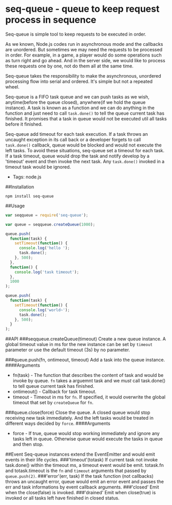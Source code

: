 seq-queue - queue to keep request process in sequence
=====================================================

Seq-queue is simple tool to keep requests to be executed in order.

As we known, Node.js codes run in asynchronous mode and the callbacks are unordered. But sometimes we may need the requests to be processed in order. For example, in a game, a player would do some operations such as turn right and go ahead. And in the server side, we would like to process these requests one by one, not do them all at the same time.

Seq-queue takes the responsibility to make the asynchronous, unordered processing flow into serial and ordered. It's simple but not a repeated wheel.

Seq-queue is a FIFO task queue and we can push tasks as we wish, anytime(before the queue closed), anywhere(if we hold the queue instance). A task is known as a function and we can do anything in the function and just need to call `task.done()` to tell the queue current task has finished. It promises that a task in queue would not be executed util all tasks before it finished.

Seq-queue add timeout for each task execution. If a task throws an uncaught exception in its call back or a developer forgets to call `task.done()` callback, queue would be blocked and would not execute the left tasks. To avoid these situations, seq-queue set a timeout for each task. If a task timeout, queue would drop the task and notify develop by a 'timeout' event and then invoke the next task. Any `task.done()` invoked in a timeout task would be ignored.

 * Tags: node.js

##Installation
```
npm install seq-queue
```

##Usage
``` javascript
var seqqueue = require('seq-queue');

var queue = seqqueue.createQueue(1000);

queue.push(
  function(task) {
    setTimeout(function() {
      console.log('hello ');
      task.done();
    }, 500);
  }, 
  function() {
    console.log('task timeout');
  }, 
  1000
);

queue.push(
  function(task) {
    setTimeout(function() {
      console.log('world~');
      task.done();
    }, 500);
  }
);
``` 

##API
###seqqueue.createQueue(timeout)
Create a new queue instance. A global timeout value in ms for the new instance can be set by `timeout` parameter or use the default timeout (3s) by no parameter.

###queue.push(fn, ontimeout, timeout)
Add a task into the queue instance. 
####Arguments
+ fn(task) - The function that describes the content of task and would be invoke by queue. `fn` takes a arguemnt task and we *must* call task.done() to tell queue current task has finished.
+ ontimeout() - Callback for task timeout. 
+ timeout - Timeout in ms for `fn`. If specified, it would overwrite the global timeout that set by `createQueue` for `fn`.

###queue.close(force)
Close the queue. A closed queue would stop receiving new task immediately. And the left tasks would be treated in different ways decided by `force`.
####Arguments
+ force - If true, queue would stop working immediately and ignore any tasks left in queue. Otherwise queue would execute the tasks in queue and then stop.

##Event
Seq-queue instances extend the EventEmitter and would emit events in their life cycles.
###'timeout'(totask)
If current task not invoke task.done() within the timeout ms, a timeout event would be emit. totask.fn and totask.timeout is the `fn` and `timeout` arguments that passed by `queue.push(2)`.
###'error'(err, task)
If the task function (not callbacks) throws an uncaught error, queue would emit an error event and passes the err and task informations by event callback arguments.
###'closed'
Emit when the close(false) is invoked.
###'drained'
Emit when close(true) is invoked or all tasks left have finished in closed status.
